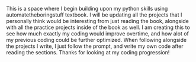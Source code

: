 This is a space where I begin building upon my python skills using automatetheboringstuff textbook. I will be updating all the projects that I personally think would 
be interesting from just reading the book, alongside with all the practice projects inside of the book as well. I am creating this to see how much exactly my coding 
would improve overtime, and how alot of my previous coding could be further optimized. When following alongside the projects I write, I just follow the prompt, and 
write my own code after reading the sections. Thanks for looking at my coding progression!
